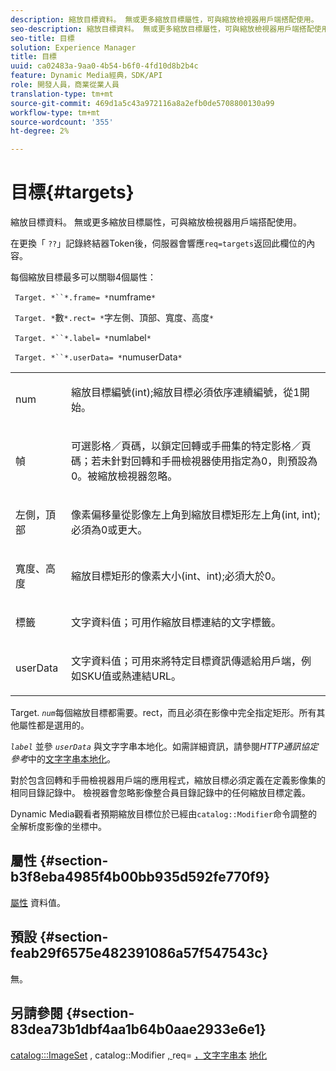 ```yaml
---
description: 縮放目標資料。 無或更多縮放目標屬性，可與縮放檢視器用戶端搭配使用。
seo-description: 縮放目標資料。 無或更多縮放目標屬性，可與縮放檢視器用戶端搭配使用。
seo-title: 目標
solution: Experience Manager
title: 目標
uuid: ca02483a-9aa0-4b54-b6f0-4fd10d8b2b4c
feature: Dynamic Media經典，SDK/API
role: 開發人員，商業從業人員
translation-type: tm+mt
source-git-commit: 469d1a5c43a972116a8a2efb0de5708800130a99
workflow-type: tm+mt
source-wordcount: '355'
ht-degree: 2%

---
```



# 目標{#targets}

縮放目標資料。 無或更多縮放目標屬性，可與縮放檢視器用戶端搭配使用。

在更換「 `??`」記錄終結器Token後，伺服器會響應`req=targets`返回此欄位的內容。

每個縮放目標最多可以關聯4個屬性：

` Target. *``*.frame= *`numframe`*`

` Target. *`數`*.rect= *`字左側、頂部、寬度、高度`*`

` Target. *``*.label= *`numlabel`*`

` Target. *``*.userData= *`numuserData`*`

<table id="simpletable_4C20157A7A444DEB9959B335CAFBAEC8"> 
 <tr class="strow"> 
  <td class="stentry"> <p> <span class="codeph"> <span class="varname"> num  </span> </span> </p> </td> 
  <td class="stentry"> <p>縮放目標編號(int);縮放目標必須依序連續編號，從1開始。 </p> </td> 
 </tr> 
 <tr class="strow"> 
  <td class="stentry"> <p> <span class="codeph"> <span class="varname"> 幀  </span> </span> </p> </td> 
  <td class="stentry"> <p>可選影格／頁碼，以鎖定回轉或手冊集的特定影格／頁碼；若未針對回轉和手冊檢視器使用指定為0，則預設為0。被縮放檢視器忽略。 </p> </td> 
 </tr> 
 <tr class="strow"> 
  <td class="stentry"> <p> <span class="codeph"> <span class="varname"> 左側，頂部  </span> </span> </p> </td> 
  <td class="stentry"> <p>像素偏移量從影像左上角到縮放目標矩形左上角(int, int);必須為0或更大。 </p> </td> 
 </tr> 
 <tr class="strow"> 
  <td class="stentry"> <p> <span class="codeph"> <span class="varname"> 寬度、高度  </span> </span> </p> </td> 
  <td class="stentry"> <p>縮放目標矩形的像素大小(int、int);必須大於0。 </p> </td> 
 </tr> 
 <tr class="strow"> 
  <td class="stentry"> <p> <span class="codeph"> <span class="varname"> 標籤  </span> </span> </p> </td> 
  <td class="stentry"> <p>文字資料值；可用作縮放目標連結的文字標籤。 </p> </td> 
 </tr> 
 <tr class="strow"> 
  <td class="stentry"> <p> <span class="codeph"> <span class="varname"> userData  </span> </span> </p> </td> 
  <td class="stentry"> <p>文字資料值；可用來將特定目標資訊傳遞給用戶端，例如SKU值或熱連結URL。 </p> </td> 
 </tr> 
</table>

Target. *`num`*&#x200B;每個縮放目標都需要。rect，而且必須在影像中完全指定矩形。所有其他屬性都是選用的。

*`label`* 並參 *`userData`* 與文字字串本地化。如需詳細資訊，請參閱&#x200B;*HTTP通訊協定參考*&#x200B;中的[文字字串本地化](/help/aem-is-ir-api/is-api/http-ref/image-serving-api-ref/c-http-protocol-reference/c-syntax-and-features/r-text-string-localization.md)。

對於包含回轉和手冊檢視器用戶端的應用程式，縮放目標必須定義在定義影像集的相同目錄記錄中。 檢視器會忽略影像整合員目錄記錄中的任何縮放目標定義。

Dynamic Media觀看者預期縮放目標位於已經由`catalog::Modifier`命令調整的全解析度影像的坐標中。

## 屬性 {#section-b3f8eba4985f4b00bb935d592fe770f9}

[屬性](/help/aem-is-ir-api/is-api/image-catalog/image-serving-api-ref/c-image-catalog-reference/c-overview/c-common-data-types/r-property-data.md) 資料值。

## 預設 {#section-feab29f6575e482391086a57f547543c}

無。

## 另請參閱 {#section-83dea73b1dbf4aa1b64b0aae2933e6e1}

[catalog:::ImageSet](../../../../../../is-api/image-catalog/image-serving-api-ref/c-image-catalog-reference/c-image-svg-data-reference/c-image-data-reference/r-imageset-cat.md#reference-4764d347afd64afdaede9a74c7565256) , catalog::Modifier [, ](../../../../../../is-api/image-catalog/image-serving-api-ref/c-image-catalog-reference/c-image-svg-data-reference/c-image-data-reference/r-modifier-cat.md#reference-d2c6884b3a2248fab81a112d27969834)req= [，文字字串本](/help/aem-is-ir-api/is-api/http-ref/image-serving-api-ref/c-http-protocol-reference/c-command-reference/r-req/r-req.md) [地化](/help/aem-is-ir-api/is-api/http-ref/image-serving-api-ref/c-http-protocol-reference/c-syntax-and-features/r-text-string-localization.md)
